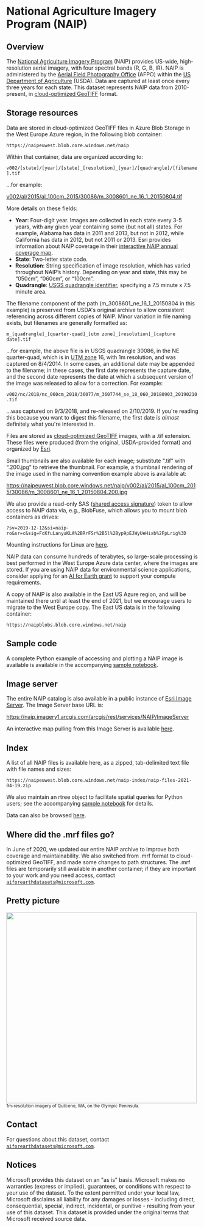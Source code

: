 # National Agriculture Imagery Program (NAIP)

## Overview

The [National Agriculture Imagery Program](https://www.fsa.usda.gov/programs-and-services/aerial-photography/imagery-programs/naip-imagery/) (NAIP) provides US-wide, high-resolution aerial imagery, with four spectral bands (R, G, B, IR).  NAIP is administered by the [Aerial Field Photography Office](https://www.fsa.usda.gov/programs-and-services/aerial-photography/) (AFPO) within the [US Department of Agriculture](https://www.usda.gov/) (USDA).  Data are captured at least once every three years for each state.  This dataset represents NAIP data from 2010-present, in [cloud-optimized GeoTIFF](https://www.cogeo.org/) format.


## Storage resources

Data are stored in cloud-optimized GeoTIFF files in Azure Blob Storage in the West Europe Azure region, in the following blob container:

`https://naipeuwest.blob.core.windows.net/naip`

Within that container, data are organized according to:

`v002/[state]/[year]/[state]_[resolution]_[year]/[quadrangle]/[filename].tif`

...for example:

<a href="https://naipeuwest.blob.core.windows.net/naip/v002/al/2015/al_100cm_2015/30086/m_3008601_ne_16_1_20150804.tif">v002/al/2015/al_100cm_2015/30086/m_3008601_ne_16_1_20150804.tif</a>

More details on these fields:

- <b>Year</b>: Four-digit year.  Images are collected in each state every 3-5 years, with any given year containing some (but not all) states. For example, Alabama has data in 2011 and 2013, but not in 2012, while California has data in 2012, but not 2011 or 2013. Esri provides information about NAIP coverage in their [interactive NAIP annual coverage map](https://www.arcgis.com/home/webmap/viewer.html?webmap=17944d45bbef42afb05a5652d7c28aa5).
- <b>State</b>: Two-letter state code.
- <b>Resolution</b>: String specification of image resolution, which has varied throughout NAIP&rsquo;s history.  Depending on year and state, this may be &ldquo;050cm&rdquo;, &ldquo;060cm&rdquo;, or &ldquo;100cm&rdquo;.
- <b>Quadrangle</b>: <a href="https://catalog.data.gov/dataset/usgs-map-indices-downloadable-data-collection0f236">USGS quadrangle identifier</a>, specifying a 7.5 minute x 7.5 minute area.

The filename component of the path (m_3008601_ne_16_1_20150804 in this example) is preserved from USDA's original archive to allow consistent referencing across different copies of NAIP.  Minor variation in file naming exists, but filenames are generally formatted as:

`m_[quadrangle]_[quarter-quad]_[utm zone]_[resolution]_[capture date].tif`

...for example, the above file is in USGS quadrangle 30086, in the NE quarter-quad, which is in <a href="https://en.wikipedia.org/wiki/Universal_Transverse_Mercator_coordinate_system">UTM zone</a> 16, with 1m resolution, and was captured on 8/4/2014.  In some cases, an additional date may be appended to the filename; in these cases, the first date represents the capture date, and the second date represents the date at which a subsequent version of the image was released to allow for a correction.  For example:

`v002/nc/2018/nc_060cm_2018/36077/m_3607744_se_18_060_20180903_20190210.tif`

...was captured on 9/3/2018, and re-released on 2/10/2019.  If you're reading this because you want to digest this filename, the first date is <i>almost</i> definitely what you're interested in.

Files are stored as [cloud-optimized GeoTIFF](https://www.cogeo.org/) images, with a .tif extension.  These files were produced (from the original, USDA-provided format) and organized by <a href="https://www.esri.com/en-us/home">Esri</a>.

Small thumbnails are also available for each image; substitute &ldquo;.tif&rdquo; with &ldquo;.200.jpg&rdquo; to retrieve the thumbnail.  For example, a thumbnail rendering of the image used in the naming convention example above is available at:

https://naipeuwest.blob.core.windows.net/naip/v002/al/2015/al_100cm_2015/30086/m_3008601_ne_16_1_20150804.200.jpg

We also provide a read-only SAS (<a href="https://docs.microsoft.com/en-us/azure/storage/common/storage-sas-overview">shared access signature</a>) token to allow access to NAIP data via, e.g., BlobFuse, which allows you to mount blob containers as drives:

`?sv=2019-12-12&si=naip-ro&sr=c&sig=FcKfuLanyuKLA%2BRrFSr%2B5l%2Byp9pEJWyUeHixb%2FpLrig%3D`

Mounting instructions for Linux are [here](https://docs.microsoft.com/en-us/azure/storage/blobs/storage-how-to-mount-container-linux).

NAIP data can consume hundreds of terabytes, so large-scale processing is best performed in the West Europe Azure data center, where the images are stored.  If you are using NAIP data for environmental science applications, consider applying for an [AI for Earth grant](http://aka.ms/ai4egrants) to support your compute requirements.

A copy of NAIP is also available in the East US Azure region, and will be maintained there until at least the end of 2021, but we encourage users to migrate to the West Europe copy.  The East US data is in the following container:

`https://naipblobs.blob.core.windows.net/naip`


## Sample code

A complete Python example of accessing and plotting a NAIP image is available is available in the accompanying [sample notebook](naip.ipynb).


## Image server

The entire NAIP catalog is also available in a public instance of <a href="https://enterprise.arcgis.com/en/image/latest/get-started/windows/what-is-arcgis-image-server-.htm">Esri Image Server</a>.  The Image Server base URL is:

<a href="https://naip.imagery1.arcgis.com/arcgis/rest/services/NAIP/ImageServer">https://naip.imagery1.arcgis.com/arcgis/rest/services/NAIP/ImageServer</a>

An interactive map pulling from this Image Server is available <a href="https://www.arcgis.com/home/webmap/viewer.html?url=https%3A%2F%2Fnaip.imagery1.arcgis.com%2Farcgis%2Frest%2Fservices%2FNAIP%2FImageServer">here</a>.


## Index

A list of all NAIP files is available here, as a zipped, tab-delimited text file with file names and sizes:

`https://naipeuwest.blob.core.windows.net/naip-index/naip-files-2021-04-19.zip`

We also maintain an rtree object to facilitate spatial queries for Python users; see the accompanying [sample notebook](naip.ipynb) for details.

Data can also be browsed [here](https://naipeuwest.blob.core.windows.net/naip/v002/index.html).


## Where did the .mrf files go?

In June of 2020, we updated our entire NAIP archive to improve both coverage and maintainability.  We also switched from .mrf format to cloud-optimized GeoTIFF, and made some changes to path structures.  The .mrf files are temporarily still available in another container; if they are important to your work and you need access, contact [`aiforearthdatasets@microsoft.com`](mailto:aiforearthdatasets@microsoft.com?subject=naip%20question).


## Pretty picture

<img src="https://ai4edatasetspublicassets.blob.core.windows.net/assets/aod_images/naip_800w.png" width=500px;><br/><span style='font-size:80%'>1m-resolution imagery of Quilcene, WA, on the Olympic Peninsula.</span>



## Contact

For questions about this dataset, contact [`aiforearthdatasets@microsoft.com`](mailto:aiforearthdatasets@microsoft.com?subject=naip%20question).


## Notices

Microsoft provides this dataset on an "as is" basis.  Microsoft makes no warranties (express or implied), guarantees, or conditions with respect to your use of the dataset.  To the extent permitted under your local law, Microsoft disclaims all liability for any damages or losses - including direct, consequential, special, indirect, incidental, or punitive - resulting from your use of this dataset.  This dataset is provided under the original terms that Microsoft received source data.

